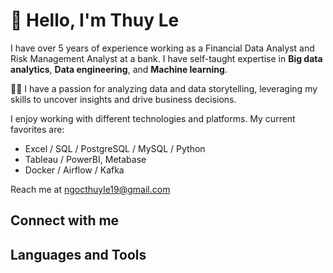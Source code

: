 # 👋 Hello, I'm Thuy Le

I have over 5 years of experience working as a Financial Data Analyst and Risk Management Analyst at a bank. I have self-taught expertise in **Big data analytics**, **Data engineering**, and **Machine learning**.

🧑‍💻 I have a passion for analyzing data and data storytelling, leveraging my skills to uncover insights and drive business decisions.

I enjoy working with different technologies and platforms. My current favorites are:

- Excel / SQL / PostgreSQL / MySQL / Python 
- Tableau / PowerBI, Metabase
- Docker / Airflow / Kafka

Reach me at ngocthuyle19@gmail.com 

## Connect with me


## Languages and Tools





<!---
ThuyLe2410/ThuyLe2410 is a ✨ special ✨ repository because its `README.md` (this file) appears on your GitHub profile.
You can click the Preview link to take a look at your changes.
--->
